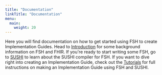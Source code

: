 ```yaml
---
title: "Documentation"
linkTitle: "Documentation"
menu:
  main:
    weight: 20
---
```


Here you will find documentation on how to get started using FSH to create Implementation Guides. Head to [Introduction](/docs/introduction) for
some background information on FSH and FHIR. If you're ready to start writing some FSH, go to [SUSHI](/docs/sushi) to learn about the SUSHI compiler for FSH.
If you want to dive right into creating an Implementation Guide, check out the [Tutorials](/docs/tutorials) for full instructions on making an Implementation
Guide using FSH and SUSHI.